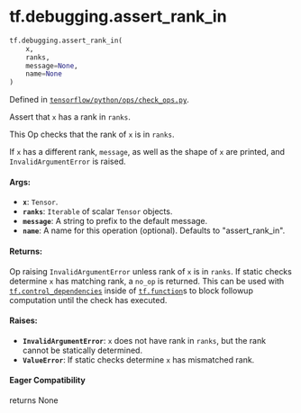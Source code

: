 <div itemscope itemtype="http://developers.google.com/ReferenceObject">
<meta itemprop="name" content="tf.debugging.assert_rank_in" />
<meta itemprop="path" content="Stable" />
</div>

# tf.debugging.assert_rank_in

``` python
tf.debugging.assert_rank_in(
    x,
    ranks,
    message=None,
    name=None
)
```



Defined in [`tensorflow/python/ops/check_ops.py`](/code/stable/tensorflow/python/ops/check_ops.py).

Assert that `x` has a rank in `ranks`.

This Op checks that the rank of `x` is in `ranks`.

If `x` has a different rank, `message`, as well as the shape of `x` are
printed, and `InvalidArgumentError` is raised.

#### Args:

* <b>`x`</b>: `Tensor`.
* <b>`ranks`</b>: `Iterable` of scalar `Tensor` objects.
* <b>`message`</b>: A string to prefix to the default message.
* <b>`name`</b>: A name for this operation (optional). Defaults to "assert_rank_in".


#### Returns:

Op raising `InvalidArgumentError` unless rank of `x` is in `ranks`.
If static checks determine `x` has matching rank, a `no_op` is returned.
This can be used with <a href="../../tf/control_dependencies.md"><code>tf.control_dependencies</code></a> inside of <a href="../../tf/function.md"><code>tf.function</code></a>s
to block followup computation until the check has executed.



#### Raises:

* <b>`InvalidArgumentError`</b>: `x` does not have rank in `ranks`, but the rank cannot
    be statically determined.
* <b>`ValueError`</b>: If static checks determine `x` has mismatched rank.

#### Eager Compatibility
returns None


